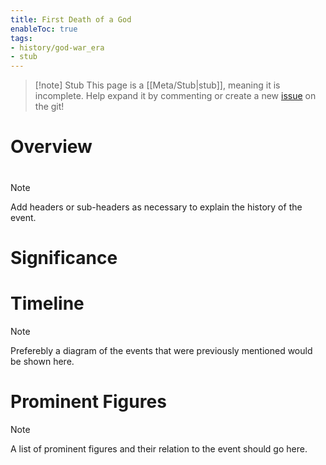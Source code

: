 ```yaml
---
title: First Death of a God
enableToc: true
tags:
- history/god-war_era
- stub
---
```


> [!note] Stub
> This page is a [[Meta/Stub|stub]], meaning it is incomplete. Help expand it by commenting or create a new [issue](https://github.com/RagtimeGal/quartz--encyclopedia-mysenvaria/issues/new/choose) on the git!

# Overview

# [](Meta/Stubs.md)
> [!note]
> Add headers or sub-headers as necessary to explain the history of the event.


# Significance

# Timeline
> [!note]
> Preferebly a diagram of the events that were previously mentioned would be shown here.


# Prominent Figures
> [!note]
> A list of prominent figures and their relation to the event should go here.


